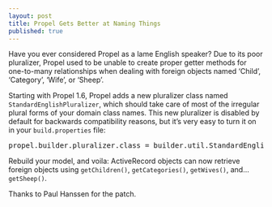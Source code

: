 ```yaml
---
layout: post
title: Propel Gets Better at Naming Things
published: true
---
```

<p>Have you ever considered Propel as a lame English speaker? Due to its poor pluralizer, Propel used to be unable to create proper getter methods for one-to-many relationships when dealing with foreign objects named &lsquo;Child&rsquo;, &lsquo;Category&rsquo;, &lsquo;Wife&rsquo;, or &lsquo;Sheep&rsquo;.</p>
<p>Starting with Propel 1.6, Propel adds a new pluralizer class named <code>StandardEnglishPluralizer</code>, which should take care of most of the irregular plural forms of your domain class names. This new pluralizer is disabled by default for backwards compatibility reasons, but it&rsquo;s very easy to turn it on in your <code>build.properties</code> file:</p>
<div class="CodeRay">
  <div class="code"><pre>propel.builder.pluralizer.class = builder.util.StandardEnglishPluralizer</pre></div>
</div>

<p>Rebuild your model, and voila: ActiveRecord objects can now retrieve foreign objects using <code>getChildren()</code>, <code>getCategories()</code>, <code>getWives()</code>, and&hellip; <code>getSheep()</code>.</p>
<p>Thanks to Paul Hanssen for the patch.&nbsp;</p>
